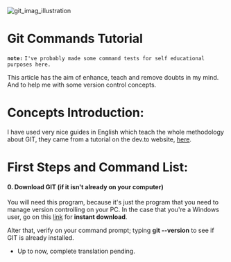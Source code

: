 ![git_imag_illustration](https://raw.githubusercontent.com/2504Guimaraes/Simple-Git-Tutorial/master/images/unsplash_git_img.jpg)

# Git Commands Tutorial
**`note:`** `I've probably made some command tests for self educational purposes here.`

This article has the aim of enhance, teach and remove doubts in my mind. And to help me with some version control concepts.

# Concepts Introduction:

I have used very nice guides in English which teach the whole methodology about GIT, they came from a tutorial on the dev.to website, [here](https://dev.to/gothamv/learn-the-basics-of-git-in-under-10-minutes-475c).

# First Steps and Command List:

#### 0. Download GIT (if it isn't already on your computer)

You will need this program, because it's just the program that you need to manage version controlling on your PC. In the case that you're a Windows user, go on this [link](https://git-scm.com/download/win) for **instant download**.

Alter that, verify on your command prompt; typing **git --version** to see if GIT is already installed.

- Up to now, complete translation pending.